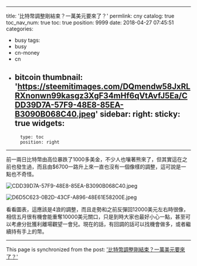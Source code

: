
---
title: '比特幣調整剛結束？一萬美元要來了？'
permlink: cny
catalog: true
toc_nav_num: true
toc: true
position: 9999
date: 2018-04-27 07:45:51
categories:
- busy
tags:
- busy
- cn-money
- cn
- bitcoin
thumbnail: 'https://steemitimages.com/DQmendw58JxRLRXnonwn99kasgz3XgF34mHf6qVtAvfJ5Ea/CDD39D7A-57F9-48E8-85EA-B3090B068C40.jpeg'
sidebar:
    right:
        sticky: true
widgets:
    -
        type: toc
        position: right
---


前一兩日比特幣由高位暴跌了1000多美金，不少人也嚷著熊來了，但其實這在之前也發生過，而且由$6700一路升上來一直也沒有一個像樣的調整，這可說是一點也不奇怪。

![CDD39D7A-57F9-48E8-85EA-B3090B068C40.jpeg](https://steemitimages.com/DQmendw58JxRLRXnonwn99kasgz3XgF34mHf6qVtAvfJ5Ea/CDD39D7A-57F9-48E8-85EA-B3090B068C40.jpeg)


![D6D5C623-0B2D-43CF-A896-48E61E58200E.jpeg](https://steemitimages.com/DQmVsTfuN2rRgfVC65pnZC16HUAumpP9x2Rr2CwM1sjaxEH/D6D5C623-0B2D-43CF-A896-48E61E58200E.jpeg)




看看圖表，這應該是4浪的調整，而且走勢和之前反彈回12000美元左右時很像，相信五月很有機會能重奪10000美元關口，只是到時大家也最好小心一點，甚至可以考慮分批獲利離場觀望一會兒。現在的話，有回調的話可以找機會做多，或者繼續持有手上的幣。

- - -

This page is synchronized from the post: ['比特幣調整剛結束？一萬美元要來了？'](https://steemit.com/@htliao/cny)
